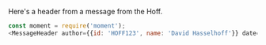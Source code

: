 Here's a header from a message from the Hoff.

```js
const moment = require('moment');
<MessageHeader author={{id: 'HOFF123', name: 'David Hasselhoff'}} date={moment().subtract(12, 'days')} />
```

